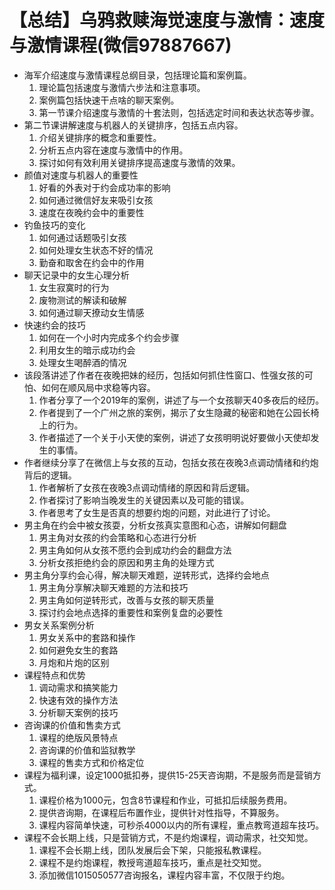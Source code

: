 # 【总结】乌鸦救赎海觉速度与激情：速度与激情课程(微信97887667)

-   海军介绍速度与激情课程总纲目录，包括理论篇和案例篇。
    1.  理论篇包括速度与激情六步法和注意事项。
    2.  案例篇包括快速干点啥的聊天案例。
    3.  第一节课介绍速度与激情的十套法则，包括选定时间和表达状态等步骤。
-   第二节课讲解速度与机器人的关键排序，包括五点内容。
    1.  介绍关键排序的概念和重要性。
    2.  分析五点内容在速度与激情中的作用。
    3.  探讨如何有效利用关键排序提高速度与激情的效果。
-   颜值对速度与机器人的重要性
    1.  好看的外表对于约会成功率的影响
    2.  如何通过微信好友来吸引女孩
    3.  速度在夜晚约会中的重要性
-   钓鱼技巧的变化
    1.  如何通过话题吸引女孩
    2.  如何处理女生状态不好的情况
    3.  勤奋和取舍在约会中的作用
-   聊天记录中的女生心理分析
    1.  女生寂寞时的行为
    2.  废物测试的解读和破解
    3.  如何通过聊天撩动女生情感
-   快速约会的技巧
    1.  如何在一个小时内完成多个约会步骤
    2.  利用女生的暗示成功约会
    3.  处理女生喝醉酒的情况
-   该段落讲述了作者在夜晚把妹的经历，包括如何抓住性窗口、性强女孩的可怕、如何在顺风局中求稳等内容。
    1.  作者分享了一个2019年的案例，讲述了与一个女孩聊天40多夜后的经历。
    2.  作者提到了一个广州之旅的案例，揭示了女生隐藏的秘密和她在公园长椅上的行为。
    3.  作者描述了一个关于小天使的案例，讲述了女孩明明说好要做小天使却发生的事情。
-   作者继续分享了在微信上与女孩的互动，包括女孩在夜晚3点调动情绪和约炮背后的逻辑。
    1.  作者解析了女孩在夜晚3点调动情绪的原因和背后逻辑。
    2.  作者探讨了影响当晚发生的关键因素以及可能的错误。
    3.  作者思考了女生是否真的想要约炮的问题，对此进行了讨论。
-   男主角在约会中被女孩耍，分析女孩真实意图和心态，讲解如何翻盘
    1.  男主角对女孩的约会策略和心态进行分析
    2.  男主角如何从女孩不愿约会到成功约会的翻盘方法
    3.  分析女孩拒绝约会的原因和男主角的处理方式
-   男主角分享约会心得，解决聊天难题，逆转形式，选择约会地点
    1.  男主角分享解决聊天难题的方法和技巧
    2.  男主角如何逆转形式，改善与女孩的聊天质量
    3.  探讨约会地点选择的重要性和案例复盘的必要性
-   男女关系案例分析
    1.  男女关系中的套路和操作
    2.  如何避免女生的套路
    3.  月炮和片炮的区别
-   课程特点和优势
    1.  调动需求和搞笑能力
    2.  快速有效的操作方法
    3.  分析聊天案例的技巧
-   咨询课的价值和售卖方式
    1.  课程的绝版风景特点
    2.  咨询课的价值和监狱教学
    3.  课程的售卖方式和价格定位
-   课程为福利课，设定1000抵扣券，提供15-25天咨询期，不是服务而是营销方式。
    1.  课程价格为1000元，包含8节课程和作业，可抵扣后续服务费用。
    2.  提供咨询期，在课程后布置作业，提供针对性指导，不算服务。
    3.  课程内容简单快速，可秒杀4000以内的所有课程，重点教弯道超车技巧。
-   课程不会长期上线，只是营销方式，不是约炮课程，调动需求，社交知觉。
    1.  课程不会长期上线，团队发展后会下架，只能报私教课程。
    2.  课程不是约炮课程，教授弯道超车技巧，重点是社交知觉。
    3.  添加微信1015050577咨询报名，课程内容丰富，不仅限于约炮。